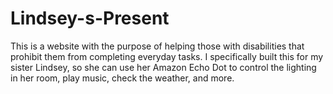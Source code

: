 # Lindsey-s-Present

This is a website with the purpose of helping those with disabilities that prohibit them from completing everyday tasks. I specifically built this for my sister Lindsey, so she can use her Amazon Echo Dot to control the lighting in her room, play music, check the weather, and more. 
